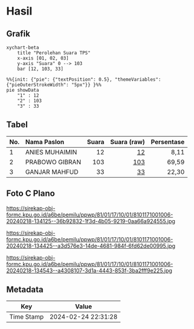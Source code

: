 # Hasil

## Grafik

```mermaid
xychart-beta
    title "Perolehan Suara TPS"
    x-axis [01, 02, 03]
    y-axis "Suara" 0 --> 103
    bar [12, 103, 33]
```

```mermaid
%%{init: {"pie": {"textPosition": 0.5}, "themeVariables": {"pieOuterStrokeWidth": "5px"}} }%%
pie showData
    "1" : 12
    "2" : 103
    "3" : 33
```

## Tabel

| No. | Nama Paslon    | Suara | Suara (raw) | Persentase |
|:--- |:-------------- | -----:| -----------:| ----------:|
| 1   | ANIES MUHAIMIN | 12    | [12][p-1]   | 8,11       |
| 2   | PRABOWO GIBRAN | 103   | [103][p-2]  | 69,59      |
| 3   | GANJAR MAHFUD  | 33    | [33][p-3]   | 22,30      |


[p-1]: https://github.com/gigit-pemilu/pemilu-2024-81-maluku/blob/main/pilpres/hitung-suara/sub/81-maluku/sub/01-maluku-tengah/sub/17-kota-masohi/sub/1001-namaelo/sub/006-tps/sub/paslon-1.txt
[p-2]: https://github.com/gigit-pemilu/pemilu-2024-81-maluku/blob/main/pilpres/hitung-suara/sub/81-maluku/sub/01-maluku-tengah/sub/17-kota-masohi/sub/1001-namaelo/sub/006-tps/sub/paslon-2.txt
[p-3]: https://github.com/gigit-pemilu/pemilu-2024-81-maluku/blob/main/pilpres/hitung-suara/sub/81-maluku/sub/01-maluku-tengah/sub/17-kota-masohi/sub/1001-namaelo/sub/006-tps/sub/paslon-3.txt

## Foto C Plano

https://sirekap-obj-formc.kpu.go.id/a6be/pemilu/ppwp/81/01/17/10/01/8101171001006-20240218-134125--36b92832-1f3d-4b05-9219-0aa66a924555.jpg

https://sirekap-obj-formc.kpu.go.id/a6be/pemilu/ppwp/81/01/17/10/01/8101171001006-20240218-134425--a3d576e3-14de-4681-984f-6fd62de00995.jpg

https://sirekap-obj-formc.kpu.go.id/a6be/pemilu/ppwp/81/01/17/10/01/8101171001006-20240218-134543--a4308107-3d1a-4443-853f-3ba2fff9e225.jpg


## Metadata

| Key        | Value               |
| ---------- | ------------------- |
| Time Stamp | 2024-02-24 22:31:28 |



